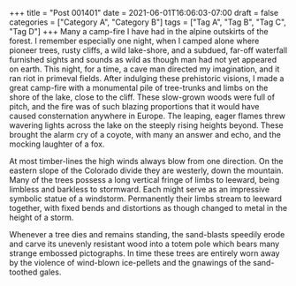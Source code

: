 +++
title = "Post 001401"
date = 2021-06-01T16:06:03-07:00
draft = false
categories = ["Category A", "Category B"]
tags = ["Tag A", "Tag B", "Tag C", "Tag D"]
+++
Many a camp-fire I have had in the alpine outskirts of the forest. I remember especially one night, when I camped alone where pioneer trees, rusty cliffs, a wild lake-shore, and a subdued, far-off waterfall furnished sights and sounds as wild as though man had not yet appeared on earth. This night, for a time, a cave man directed my imagination, and it ran riot in primeval fields. After indulging these prehistoric visions, I made a great camp-fire with a monumental pile of tree-trunks and limbs on the shore of the lake, close to the cliff. These slow-grown woods were full of pitch, and the fire was of such blazing proportions that it would have caused consternation anywhere in Europe. The leaping, eager flames threw wavering lights across the lake on the steeply rising heights beyond. These brought the alarm cry of a coyote, with many an answer and echo, and the mocking laughter of a fox.

At most timber-lines the high winds always blow from one direction. On the eastern slope of the Colorado divide they are westerly, down the mountain. Many of the trees possess a long vertical fringe of limbs to leeward, being limbless and barkless to stormward. Each might serve as an impressive symbolic statue of a windstorm. Permanently their limbs stream to leeward together, with fixed bends and distortions as though changed to metal in the height of a storm.

Whenever a tree dies and remains standing, the sand-blasts speedily erode and carve its unevenly resistant wood into a totem pole which bears many strange embossed pictographs. In time these trees are entirely worn away by the violence of wind-blown ice-pellets and the gnawings of the sand-toothed gales.
